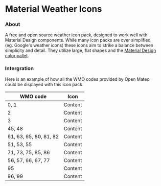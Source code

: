 # Material Weather Icons

### About
A free and open source weather icon pack, designed to work well with Material Design components. While many icon packs are over simplified (eg. Google's weather icons) these icons aim to strike a balance between simplicity and detail. They utilize large, flat shapes and the [Material Design color pallet](https://htmlcolorcodes.com/color-chart/material-design-color-chart/).

### Intergration

Here is an example of how all the WMO codes provided by Open Mateo could be displayed with this icon pack.

|  WMO code | Icon |
| ------------- | ------------- |
| 0, 1 | Content |
| 2 | Content |
| 3 | Content |
| 45, 48 | Content |
| 61, 63, 65, 80, 81, 82 | Content |
| 51, 53, 55 | Content |
| 71, 73, 75, 85, 86 | Content |
| 56, 57, 66, 67, 77 | Content |
| 95 | Content |
| 96, 99 | Content |
